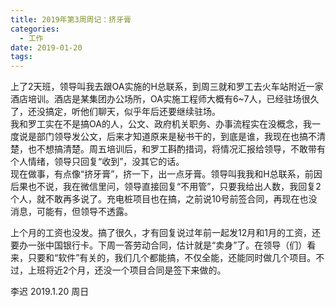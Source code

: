 ```yaml
---
title: 2019年第3周周记：挤牙膏
categories:
  - 工作
date: 2019-01-20
tags:
---
```


上了2天班，领导叫我去跟OA实施的H总联系，到周三就和罗工去火车站附近一家酒店培训。酒店是某集团办公场所，OA实施工程师大概有6~7人，已经驻场很久了，还没搞定，听他们聊天，似乎年后还要继续驻场。  
我和罗工实在不是搞OA的人，公文、政府机关职务、办事流程实在没概念，我一度说是部门领导发公文，后来才知道原来是秘书干的，到底是谁，我现在也搞不清楚，也不想搞清楚。周五培训后，和罗工斟酌措词，将情况汇报给领导，不敢带有个人情绪，领导只回复“收到”，没其它的话。  
现在做事，有点像“挤牙膏”，挤一下，出一点牙膏。领导叫我我和H总联系，前因后果也不说，我在微信里问，领导直接回复“不用管”，只要我给出人数，我回复2个人，就不敢再多说了。充电桩项目也在搞，之前说10号前签合同，再现在也没消息，可能有，但领导不透露。  

<!-- more -->

上个月的工资也没发。搞了很久，才有回复说过年前一起发12月和1月的工资，还要办一张中国银行卡。下周一答劳动合同，估计就是“卖身”了。在领导（们）看来，只要和“软件”有关的，我们几个都能搞，不仅全能，还能同时做几个项目。不过，上班将近2个月，还没一个项目合同是签下来做的。  

李迟 2019.1.20 周日